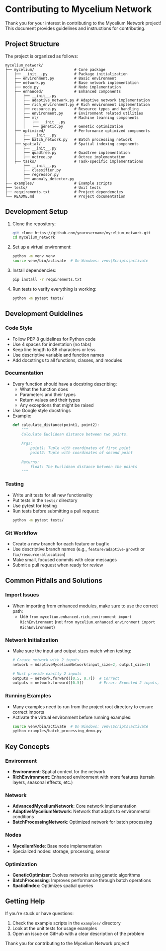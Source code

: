 # Contributing to Mycelium Network

Thank you for your interest in contributing to the Mycelium Network project! This document provides guidelines and instructions for contributing.

## Project Structure

The project is organized as follows:

```
mycelium_network/
├── mycelium/                  # Core package
│   ├── __init__.py            # Package initialization
│   ├── environment.py         # Basic environment
│   ├── network.py             # Base network implementation
│   ├── node.py                # Node implementation
│   ├── enhanced/              # Enhanced components
│   │   ├── __init__.py
│   │   ├── adaptive_network.py # Adaptive network implementation
│   │   ├── rich_environment.py # Rich environment implementation
│   │   ├── resource.py        # Resource types and handling
│   │   ├── environment.py     # Environment related utilities
│   │   ├── ml/                # Machine learning components
│   │   │   ├── __init__.py
│   │   │   ├── genetic.py     # Genetic optimization
│   ├── optimized/             # Performance optimized components
│   │   ├── __init__.py
│   │   ├── batch_network.py   # Batch processing network
│   ├── spatial/               # Spatial indexing components
│   │   ├── __init__.py
│   │   ├── quadtree.py        # Quadtree implementation
│   │   ├── octree.py          # Octree implementation
│   ├── tasks/                 # Task-specific implementations
│       ├── __init__.py
│       ├── classifier.py
│       ├── regressor.py
│       ├── anomaly_detector.py
├── examples/                  # Example scripts
├── tests/                     # Unit tests
├── requirements.txt           # Project dependencies
└── README.md                  # Project documentation
```

## Development Setup

1. Clone the repository:
   ```bash
   git clone https://github.com/yourusername/mycelium_network.git
   cd mycelium_network
   ```

2. Set up a virtual environment:
   ```bash
   python -m venv venv
   source venv/bin/activate  # On Windows: venv\Scripts\activate
   ```

3. Install dependencies:
   ```bash
   pip install -r requirements.txt
   ```

4. Run tests to verify everything is working:
   ```bash
   python -m pytest tests/
   ```

## Development Guidelines

### Code Style

- Follow PEP 8 guidelines for Python code
- Use 4 spaces for indentation (no tabs)
- Keep line length to 88 characters or less
- Use descriptive variable and function names
- Add docstrings to all functions, classes, and modules

### Documentation

- Every function should have a docstring describing:
  - What the function does
  - Parameters and their types
  - Return values and their types
  - Any exceptions that might be raised
- Use Google style docstrings
- Example:
  ```python
  def calculate_distance(point1, point2):
      """
      Calculate Euclidean distance between two points.
      
      Args:
          point1: Tuple with coordinates of first point
          point2: Tuple with coordinates of second point
          
      Returns:
          float: The Euclidean distance between the points
      """
  ```

### Testing

- Write unit tests for all new functionality
- Put tests in the `tests/` directory
- Use pytest for testing
- Run tests before submitting a pull request:
  ```bash
  python -m pytest tests/
  ```

### Git Workflow

- Create a new branch for each feature or bugfix
- Use descriptive branch names (e.g., `feature/adaptive-growth` or `fix/resource-allocation`)
- Make small, focused commits with clear messages
- Submit a pull request when ready for review

## Common Pitfalls and Solutions

### Import Issues

- When importing from enhanced modules, make sure to use the correct path:
  - Use `from mycelium.enhanced.rich_environment import RichEnvironment` (not `from mycelium.enhanced.environment import RichEnvironment`)

### Network Initialization

- Make sure the input and output sizes match when testing:
  ```python
  # Create network with 2 inputs
  network = AdaptiveMyceliumNetwork(input_size=2, output_size=1)
  
  # Must provide exactly 2 inputs
  outputs = network.forward([0.5, 0.7])  # Correct
  outputs = network.forward([0.5])       # Error: Expected 2 inputs, got 1
  ```

### Running Examples

- Many examples need to run from the project root directory to ensure correct imports
- Activate the virtual environment before running examples:
  ```bash
  source venv/bin/activate  # On Windows: venv\Scripts\activate
  python examples/batch_processing_demo.py
  ```

## Key Concepts

### Environment

- **Environment**: Spatial context for the network
- **RichEnvironment**: Enhanced environment with more features (terrain layers, seasonal effects, etc.)

### Network

- **AdvancedMyceliumNetwork**: Core network implementation
- **AdaptiveMyceliumNetwork**: Network that adapts to environmental conditions
- **BatchProcessingNetwork**: Optimized network for batch processing

### Nodes

- **MyceliumNode**: Base node implementation
- Specialized nodes: storage, processing, sensor

### Optimization

- **GeneticOptimizer**: Evolves networks using genetic algorithms
- **BatchProcessing**: Improves performance through batch operations
- **SpatialIndex**: Optimizes spatial queries

## Getting Help

If you're stuck or have questions:
1. Check the example scripts in the `examples/` directory
2. Look at the unit tests for usage examples
3. Open an issue on GitHub with a clear description of the problem

Thank you for contributing to the Mycelium Network project!
